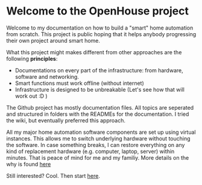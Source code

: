 ﻿# Welcome to the OpenHouse project

Welcome to my documentation on how to build a "smart" home automation from scratch. This project is public hoping that it helps anybody progressing their own project around smart home. 

What this project might makes different from other approaches are the following **principles**:
- Documentations on every part of the infrastructure: from hardware, software and networking.
- Smart functions must work offline (without internet)
- Infrastructure is designed to be unbreakable (Let's see how that will work out :D )

The Github project has mostly documentation files. All topics are seperated and structured in folders with the READMEs for the documentation. I tried the wiki, but eventually preferred this approach. 

All my major home automation software components are set up using virtual instances. This allows me to switch underlying hardware without touching the software. In case something breaks, I can restore everything on any kind of replacement hardware (e.g. computer, laptop, server) within minutes. That is peace of mind for me and my familiy. More details on the why is found [here](why_virtualization.md)

Still interested? Cool. Then start [here](../../tree/master/_base%20setup).
